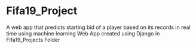 # Fifa19_Project
A web app that predicts starting bid of a player based on its records in real time using machine learning
Web App created using Django in Fifa19_Projects Folder
